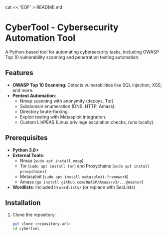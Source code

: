 cat << 'EOF' > README.md
# CyberTool - Cybersecurity Automation Tool

A Python-based tool for automating cybersecurity tasks, including OWASP Top 10 vulnerability scanning and penetration testing automation.

## Features
- **OWASP Top 10 Scanning**: Detects vulnerabilities like SQL injection, XSS, and more.
- **Pentest Automation**:
  - Nmap scanning with anonymity (decoys, Tor).
  - Subdomain enumeration (DNS, HTTP, Amass).
  - Directory brute-forcing.
  - Exploit testing with Metasploit integration.
  - Custom LinPEAS (Linux privilege escalation checks, runs locally).

## Prerequisites
- **Python 3.8+**
- **External Tools**:
  - Nmap (`sudo apt install nmap`)
  - Tor (`sudo apt install tor`) and Proxychains (`sudo apt install proxychains`)
  - Metasploit (`sudo apt install metasploit-framework`)
  - Amass (`go install github.com/OWASP/Amass/v3/...@master`)
- **Wordlists**: Included in `wordlists/` (or replace with SecLists)

## Installation
1. Clone the repository:
   ```bash
   git clone <repository-url>
   cd cybertool
